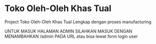 # Toko Oleh-Oleh Khas Tual
Project Toko Oleh-Oleh Khas Tual Lengkap dengan proses manufacturing

UNTUK MASUK HALAMAN ADMIN SILAHKAN MASUK DENGAN MENAMBAHKAN /admin PADA URL atau bisa lewat form login user
